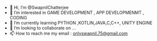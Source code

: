 - 👋 Hi, I’m @SwapnilChatterjee
- 👀 I’m interested in GAME DEVELOPMENT , APP DEVELOPMENMT , CODING
- 🌱 I’m currently learning PYTHON ,KOTLIN,JAVA,C,C++, UNITY ENGINE
- 💞️ I’m looking to collaborate on ...
- 📫 How to reach me my email : onlyswapnil.75@gmail.com 

<!---
SwapnilChatterjee/SwapnilChatterjee is a ✨ special ✨ repository because its `README.md` (this file) appears on your GitHub profile.
You can click the Preview link to take a look at your changes.
--->
